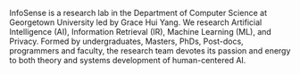 InfoSense is a research lab in the Department of Computer Science at Georgetown University led by Grace Hui Yang. We research Artificial Intelligence (AI), Information Retrieval (IR), Machine Learning (ML), and Privacy. Formed by undergraduates, Masters, PhDs, Post-docs, programmers and faculty, the research team devotes its passion and energy to both theory and systems development of human-centered AI.

